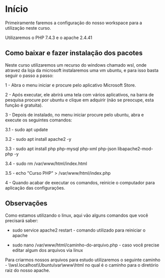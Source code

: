 # Início

Primeiramente faremos a configuração do nosso workspace para a utilização neste curso.

Utilizaremos o PHP 7.4.3 e o apache 2.4.41


## Como baixar e fazer instalação dos pacotes

Neste curso utilizaremos um recurso do windows chamado wsl, onde atravez da loja da microsoft instalaremos uma vm ubuntu, e para isso basta seguir o passo a passo:

1 - Abra o menu iniciar e procure pelo aplicativo Microsoft Store.

2 - Após executar, ele abrirá uma tela com vários aplicativos, na barra de pesquisa procure por ubuntu e clique em adquirir (não se preocupe, esta função é gratuita).

3 - Depois de instalado, no menu iniciar procure pelo ubuntu, abra e execute os seguintes comandos:

3.1 - sudo apt update

3.2 - sudo apt install apache2 -y

3.3 - sudo apt install php php-mysql php-xml php-json libapache2-mod-php -y

3.4 - sudo rm /var/www/html/index.html

3.5 - echo "Curso PHP" > /var/www/html/index.php

4 - Quando acabar de executar os comandos, reinicie o computador para aplicação das configurações.

## Observações

Como estamos utilizando o linux, aqui vão alguns comandos que você precisará saber:

- sudo service apache2 restart - comando utilizado para reiniciar o apache

- sudo nano /var/www/html/caminho-do-arquivo.php - caso você precise editar algum dos arquivos via linux

Para criarmos nossos arquivos para estudo utilizaremos o seguinte caminho - \\\\wsl.localhost\Ubuntu\var\www\html no qual é o caminho para o diretório raiz do nosso apache.